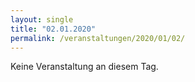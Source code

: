 ```yaml
---
layout: single
title: "02.01.2020"
permalink: /veranstaltungen/2020/01/02/
---
```


Keine Veranstaltung an diesem Tag.
